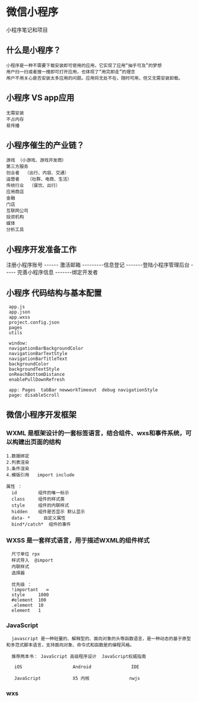 # 微信小程序
小程序笔记和项目

## 什么是小程序？ 
    小程序是一种不需要下载安装即可使用的应用，它实现了应用“抽手可及”的梦想
    用户扫一扫或者搜一搜即可打开应用，也体现了“用完即走”的理念
    用户不用关心是否安装太多应用的问题。应用将无处不在，随时可用，但又无需安装卸载。
  
  
## 小程序 VS app应用 

    无需安装  
    不占内存   
    易传播 
  
  
## 小程序催生的产业链？ 

    游戏 （小游戏、游戏开发商）
    第三方服务 
    创业者  （出行、内容、交通）
    运营者   （社群、电商、生活）
    传统行业  （餐饮、出行）
    应用商店 
    金融
    门店
    互联网公司 
    投资机构
    媒体
    分析工具
  
 ## 小程序开发准备工作 
 
  注册小程序账号 ------ 激活邮箱 ---------信息登记  -------登陆小程序管理后台 ----- 完善小程序信息 -------绑定开发者 
  
 ## 小程序 代码结构与基本配置 
  
     app.js 
     app.json
     app.wxss
     project.config.json
     pages
     utils

     window:
     navigationBarBackgroundColor
     navigationBarTextStyle
     navigationBarTitleText
     backgroundColor
     backgroundTextStyle
     onReachBottomDistance
     enablePullDownRefresh 

     app: Pages  tabBar newworkTimeout  debug navigationStyle  
     page: disableScroll
   
 ## 微信小程序开发框架 
 
  ### WXML 是框架设计的一套标签语言，结合组件、wxs和事件系统，可以构建出页面的结构 
    1.数据绑定
    2.列表渲染
    3.条件渲染
    4.模版引用   import include 
  
    属性 ：
      id        组件的唯一标示
      class     组件的样式类
      style     组件的内联样式
      hidden    组件是否显示 默认显示
      data- *     自定义属性
      bind*/catch*  组件的事件
  
  
  ### WXSS 是一套样式语言，用于描述WXML的组件样式 
      尺寸单位 rpx
      样式导入  @import
      内联样式
      选择器 
      
      优先级 ： 
      !important   ∞
      style     1000
      #element  100
      .element  10
      element   1
      
  ### JavaScript
      javascript 是一种轻量的、解释型的、面向对象的头等函数语言，是一种动态的基于原型和多范式脚本语言，支持面向对象、命令式和函数是的编程风格。
      
      推荐两本书： JavaScript 高级程序设计  JavaScript权威指南 
      
       iOS                   Android               IDE
  
       JavaScript            X5 内核               nwjs 
 
  ### wxs 
  
 
 
 
 
 
 
 
 
 
 
 
 
 
 
 
 
 
 
 
 
 
 
   
   
   
